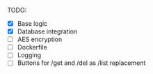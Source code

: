 TODO:
- [X] Base logic
- [X] Database integration
- [ ] AES encryption
- [ ] Dockerfile
- [ ] Logging
- [ ] Buttons for /get and /del as /list replacement